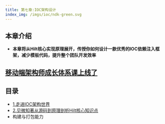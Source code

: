 ```yaml
---
title: 第七章:IOC架构设计
index_img: /imgs/ioc/ndk-green.svg
---
```


## 本章介绍
- <b>本章将从Hilt核心实现原理展开，传授你如何设计一款优秀的IOC依赖注入框架，减少模板代码，提升整个团队开发效率</b>

## [移动端架构师成长体系课上线了](http://class.imooc.com/sale/mobilearchitect)

## 目录
* [1.走进IOC架构世界](../ioc/study-1/)
* [2.见微知著从源码到原理剖析Hilt核心知识点](../ioc/study-2/)
* 构建与打包能力
